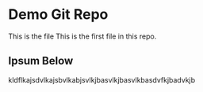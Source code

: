 # Demo Git Repo
This is the file
This is the first file in this repo.

## Ipsum Below

kldflkajsdvlkajsbvlkabjsvlkjbasvlkjbasvlkbasdvfkjbadvkjb
